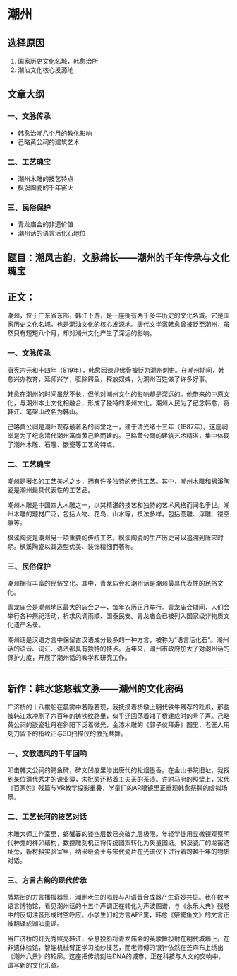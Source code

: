 # 潮州

## 选择原因
1. 国家历史文化名城，韩愈治所
2. 潮汕文化核心发源地

## 文章大纲
### 一、文脉传承
- 韩愈治潮八个月的教化影响
- 己略黄公祠的建筑艺术

### 二、工艺瑰宝
- 潮州木雕的技艺特点
- 枫溪陶瓷的千年窑火

### 三、民俗保护
- 青龙庙会的非遗价值
- 潮州话的语言活化石地位

## 题目：潮风古韵，文脉绵长——潮州的千年传承与文化瑰宝

## 正文：

潮州，位于广东省东部，韩江下游，是一座拥有两千多年历史的文化名城。它是国家历史文化名城，也是潮汕文化的核心发源地。唐代文学家韩愈曾被贬至潮州，虽然只有短短八个月，却对潮州文化产生了深远的影响。

### 一、文脉传承

唐宪宗元和十四年（819年），韩愈因谏迎佛骨被贬为潮州刺史。在潮州期间，韩愈兴办教育，延师兴学，驱除鳄鱼，释放奴婢，为潮州百姓做了许多好事。

韩愈在潮州的时间虽然不长，但他对潮州文化的影响却是深远的。他带来的中原文化，与潮州本土文化相融合，形成了独特的潮州文化。潮州人民为了纪念韩愈，将韩江、笔架山改名为韩山。

己略黄公祠是潮州现存最著名的祠堂之一，建于清光绪十三年（1887年）。这座祠堂是为了纪念清代潮州富商黄己略而建的。己略黄公祠的建筑艺术精湛，集中体现了潮州木雕、石雕、嵌瓷等工艺的特点。

### 二、工艺瑰宝

潮州是著名的工艺美术之乡，拥有许多独特的传统工艺。其中，潮州木雕和枫溪陶瓷是潮州最具代表性的工艺品。

潮州木雕是中国四大木雕之一，以其精湛的技艺和独特的艺术风格而闻名于世。潮州木雕的题材广泛，包括人物、花鸟、山水等，技法多样，包括圆雕、浮雕、镂空雕等。

枫溪陶瓷是潮州另一项重要的传统工艺。枫溪陶瓷的生产历史可以追溯到唐宋时期。枫溪陶瓷以其造型优美、装饰精细而著称。

### 三、民俗保护

潮州拥有丰富的民俗文化。其中，青龙庙会和潮州话是潮州最具代表性的民俗文化。

青龙庙会是潮州地区最大的庙会之一，每年农历正月举行。青龙庙会期间，人们会举行各种祭祀活动，祈求风调雨顺、国泰民安。青龙庙会已被列入国家级非物质文化遗产名录。

潮州话是汉语方言中保留古汉语成分最多的一种方言，被称为“语言活化石”。潮州话的语音、词汇、语法都具有独特的特点。近年来，潮州市政府加大了对潮州话的保护力度，开展了潮州话的教学和研究工作。

---
## 新作：韩水悠悠载文脉——潮州的文化密码

广济桥的十八梭船在晨雾中若隐若现，我抚摸着桥墩上明代铁牛残存的趾爪，那些被韩江水冲刷了六百年的铸铁纹路里，似乎还回荡着湘子桥建成时的号子声。己略黄公祠的嵌瓷牡丹在斜阳下泛着微光，金漆木雕的《郭子仪拜寿》图里，老匠人用刻刀留下的指纹正与3D扫描仪的激光共舞。

### 一、文教遗风的千年回响

叩击韩文公祠的鳄鱼碑，碑文凹痕里渗出唐代的松烟墨香。在金山书院旧址，我找到某位清代秀才的课业簿，朱批旁还粘着工夫茶的茶渍。许驸马府的照壁上，宋代《百家姓》残篇与VR教学投影重叠，学童们的AR眼镜里正重现韩愈祭鳄的虚拟场景。

### 二、工艺长河的技艺对话

木雕大师工作室里，虾蟹篓的镂空层数已突破九层极限。年轻学徒用显微镜观察明代神龛的榫卯结构，数控雕刻机正将传统图案转化为矢量图纸。枫溪瓷厂的龙窑遗址旁，新材料实验室里，纳米级瓷土与宋代瓷片在光谱仪下进行着跨越千年的物质对话。

### 三、方言古韵的现代传承

牌坊街的方言播报器里，潮剧老生的唱腔与AI语音合成器产生奇妙共振。我在数字语言博物馆，看见潮州话的十五个声调正在转化为声波图谱，与《永乐大典》残卷中的反切注音形成时空呼应。小学生们的方言APP里，韩愈《祭鳄鱼文》的文言正被翻译成潮汕童谣。

当广济桥的灯光秀照亮韩江，全息投影将青龙庙会的英歌舞投射在明代城墙上。在非遗体验馆，智能机械臂正学习抽纱技艺，而老师傅的银针依然在苎麻布上绣出《潮州八景》的轮廓。这座把传统刻进DNA的城市，正在科技与人文的交响中，谱写新的文化乐章。